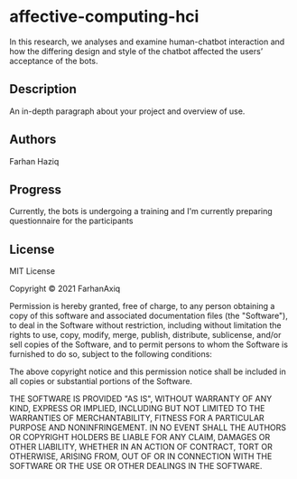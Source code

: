 # affective-computing-hci

In this research, we analyses and examine human-chatbot interaction and how the differing design and style of the chatbot affected the users’ acceptance of the bots.

## Description

An in-depth paragraph about your project and overview of use.

## Authors
Farhan Haziq

## Progress
Currently, the bots is undergoing a training and I'm currently preparing questionnaire for the participants

## License

MIT License

Copyright © 2021 FarhanAxiq

Permission is hereby granted, free of charge, to any person obtaining a copy
of this software and associated documentation files (the "Software"), to deal
in the Software without restriction, including without limitation the rights
to use, copy, modify, merge, publish, distribute, sublicense, and/or sell
copies of the Software, and to permit persons to whom the Software is
furnished to do so, subject to the following conditions:

The above copyright notice and this permission notice shall be included in all
copies or substantial portions of the Software.

THE SOFTWARE IS PROVIDED "AS IS", WITHOUT WARRANTY OF ANY KIND, EXPRESS OR
IMPLIED, INCLUDING BUT NOT LIMITED TO THE WARRANTIES OF MERCHANTABILITY,
FITNESS FOR A PARTICULAR PURPOSE AND NONINFRINGEMENT. IN NO EVENT SHALL THE
AUTHORS OR COPYRIGHT HOLDERS BE LIABLE FOR ANY CLAIM, DAMAGES OR OTHER
LIABILITY, WHETHER IN AN ACTION OF CONTRACT, TORT OR OTHERWISE, ARISING FROM,
OUT OF OR IN CONNECTION WITH THE SOFTWARE OR THE USE OR OTHER DEALINGS IN THE
SOFTWARE.
